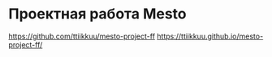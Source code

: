 # Проектная работа Mesto
https://github.com/ttiikkuu/mesto-project-ff
https://ttiikkuu.github.io/mesto-project-ff/